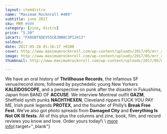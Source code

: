 ```yaml
---
layout: itemdistro
name: "Maximum Rocknroll #409"
subtitle: june 2017
sku: MRR #409
category: [zine, distro]
price: "5.50"
idcart: "FX8GNT6DEV55CBJNN8C3P13413"
soldout:
date: 2017-05-20 01:16:17 +0100
cover: http://www.maximumrocknroll.com/wp-content/uploads/2017/05/mrr_409_cvr.jpg
image: http://www.maximumrocknroll.com/wp-content/uploads/2017/05/mrr_409_cvr.jpg
thumbnail: http://www.maximumrocknroll.com/wp-content/uploads/2017/05/mrr_409_cvr.jpg

---
```


We have an oral history of **Thrillhouse Records**, the infamous SF venue/record store, followed by psychedelic young New Yorkers **KALEIDOSCOPE**, and a perspective on punk after the disaster in Fukushima, Japan from BAND OF **ACCUSE**. We interview Montreal outfit **GAZM**, Sheffield synth punks **NACHTHEXEN**, Cleveland rippers FUCK YOU PAY ME, Irish punk legends **PROTEX**, and the founder of Philly’s **Break Free Fest**. We’ve also got photo spreads from **Damaged City** and **Everything Is Not OK III fests**. All of this plus the columns and zine, book, film, and record reviews you know and love. Order yours today!\\
\\
[more info](http://www.maximumrocknroll.com){:target="_blank"}